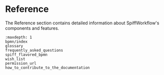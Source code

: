 # Reference

The Reference section contains detailed information about SpiffWorkflow's components and features.

```{toctree}
:maxdepth: 1
bpmn/index
glossary
frequently_asked_questions
spiff_flavored_bpmn
wish_list
permission_url
how_to_contribute_to_the_documentation
```
